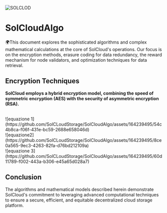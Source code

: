 ![SOLCLOD](https://github.com/SolCLoudStorage/SolCloudAlgo/assets/164239495/ea2132f5-7f81-4ecd-97f0-bad9f4394dfd)

# SolCloudAlgo
🌍This document explores the sophisticated algorithms and complex mathematical calculations at the core of SolCloud's operations. 
Our focus is on the encryption methods, erasure coding for data redundancy, the reward mechanism for node validators, and optimization techniques for data retrieval.

<h2><b>Encryption Techniques</b></h2>
<p><b>SolCloud employs a hybrid encryption model, combining the speed of symmetric encryption (AES) with the security of asymmetric encryption (RSA).</b></p>
<br>
![equazione 1](https://github.com/SolCLoudStorage/SolCloudAlgo/assets/164239495/54c4b8ca-f06f-431e-bc59-2688e658046d)
<br>
![equazione2](https://github.com/SolCLoudStorage/SolCloudAlgo/assets/164239495/8ce0a565-9ec3-4263-82fa-d76bd212109a)
<br>
![equazione 3](https://github.com/SolCLoudStorage/SolCloudAlgo/assets/164239495/60d11789-f002-443a-b306-e45a65d028a7)
<br>
<h2><b>Conclusion</b></h2>
<p>The algorithms and mathematical models described herein demonstrate SolCloud's commitment to leveraging advanced computational techniques to ensure a secure, efficient, and equitable decentralized cloud storage platform.</p>





